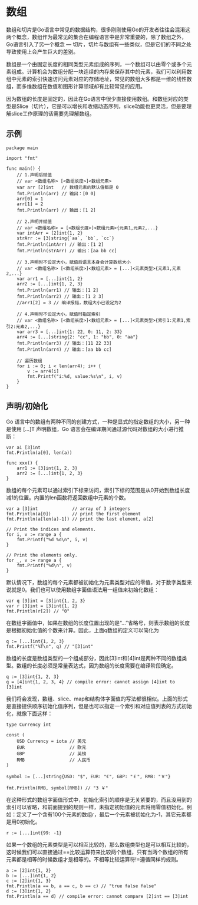 

数组
===============

数组和切片是Go语言中常见的数据结构，很多刚刚使用Go的开发者往往会混淆这两个概念，数组作为最常见的集合在编程语言中是非常重要的，除了数组之外，Go语言引入了另一个概念 — 切片，切片与数组有一些类似，但是它们的不同之处导致使用上会产生巨大的差别。

数组是一个由固定长度的相同类型元素组成的序列，一个数组可以由零个或多个元素组成。计算机会为数组分配一块连续的内存来保存其中的元素，我们可以利用数组中元素的索引快速访问元素对应的存储地址，常见的数组大多都是一维的线性数组，而多维数组在数值和图形计算领域却有比较常见的应用。

因为数组的长度是固定的，因此在Go语言中很少直接使用数组。和数组对应的类型是Slice（切片），它是可以增长和收缩动态序列，slice功能也更灵活，但是要理解slice工作原理的话需要先理解数组。




示例
---------------
```golang
package main

import "fmt"

func main() {
    // 1.声明后赋值
    // var <数组名称> [<数组长度>]<数组元素>
    var arr [2]int   // 数组元素的默认值都是 0
    fmt.Println(arr) // 输出：[0 0]
    arr[0] = 1
    arr[1] = 2
    fmt.Println(arr) // 输出：[1 2]

    // 2.声明并赋值
    // var <数组名称> = [<数组长度>]<数组元素>{元素1,元素2,...}
    var intArr = [2]int{1, 2}
    strArr := [3]string{`aa`, `bb`, `cc`}
    fmt.Println(intArr) // 输出：[1 2]
    fmt.Println(strArr) // 输出：[aa bb cc]

    // 3.声明时不设定大小，赋值后语言本身会计算数组大小
    // var <数组名称> [<数组长度>]<数组元素> = [...]<元素类型>{元素1,元素2,...}
    var arr1 = [...]int{1, 2}
    arr2 := [...]int{1, 2, 3}
    fmt.Println(arr1) // 输出：[1 2]
    fmt.Println(arr2) // 输出：[1 2 3]
    //arr1[2] = 3 // 编译报错，数组大小已设定为2

    // 4.声明时不设定大小，赋值时指定索引
    // var <数组名称> [<数组长度>]<数组元素> = [...]<元素类型>{索引1:元素1,索引2:元素2,...}
    var arr3 = [...]int{1: 22, 0: 11, 2: 33}
    arr4 := [...]string{2: "cc", 1: "bb", 0: "aa"}
    fmt.Println(arr3) // 输出：[11 22 33]
    fmt.Println(arr4) // 输出：[aa bb cc]

    // 遍历数组
    for i := 0; i < len(arr4); i++ {
        v := arr4[i]
        fmt.Printf("i:%d, value:%s\n", i, v)
    }
}
```





声明/初始化
-------------
Go 语言中的数组有两种不同的创建方式，一种是显式的指定数组的大小，另一种是使用 [...]T 声明数组，Go 语言会在编译期间通过源代码对数组的大小进行推断：
```golang
var a1 [3]int
fmt.Println(a[0], len(a)) 

func xxx() {
	arr1 := [3]int{1, 2, 3}
	arr2 := [...]int{1, 2, 3}	
}

```


数组的每个元素可以通过索引下标来访问，索引下标的范围是从0开始到数组长度减1的位置。内置的len函数将返回数组中元素的个数。
```golang
var a [3]int             // array of 3 integers
fmt.Println(a[0])        // print the first element
fmt.Println(a[len(a)-1]) // print the last element, a[2]

// Print the indices and elements.
for i, v := range a {
    fmt.Printf("%d %d\n", i, v)
}

// Print the elements only.
for _, v := range a {
    fmt.Printf("%d\n", v)
}
```


默认情况下，数组的每个元素都被初始化为元素类型对应的零值，对于数字类型来说就是0。我们也可以使用数组字面值语法用一组值来初始化数组：
```golang
var q [3]int = [3]int{1, 2, 3}
var r [3]int = [3]int{1, 2}
fmt.Println(r[2]) // "0"
```


在数组字面值中，如果在数组的长度位置出现的是“...”省略号，则表示数组的长度是根据初始化值的个数来计算。因此，上面q数组的定义可以简化为
```golang
q := [...]int{1, 2, 3}
fmt.Printf("%T\n", q) // "[3]int"
```


数组的长度是数组类型的一个组成部分，因此[3]int和[4]int是两种不同的数组类型。数组的长度必须是常量表达式，因为数组的长度需要在编译阶段确定。
```golang
q := [3]int{1, 2, 3}
q = [4]int{1, 2, 3, 4} // compile error: cannot assign [4]int to [3]int
```



我们将会发现，数组、slice、map和结构体字面值的写法都很相似。上面的形式是直接提供顺序初始化值序列，但是也可以指定一个索引和对应值列表的方式初始化，就像下面这样：
```golang
type Currency int

const (
    USD Currency = iota // 美元
    EUR                 // 欧元
    GBP                 // 英镑
    RMB                 // 人民币
)

symbol := [...]string{USD: "$", EUR: "€", GBP: "￡", RMB: "￥"}

fmt.Println(RMB, symbol[RMB]) // "3 ￥"
```



在这种形式的数组字面值形式中，初始化索引的顺序是无关紧要的，而且没用到的索引可以省略，和前面提到的规则一样，未指定初始值的元素将用零值初始化。例如：定义了一个含有100个元素的数组r，最后一个元素被初始化为-1，其它元素都是用0初始化。
```golang
r := [...]int{99: -1}
```



如果一个数组的元素类型是可以相互比较的，那么数组类型也是可以相互比较的，这时候我们可以直接通过==比较运算符来比较两个数组，只有当两个数组的所有元素都是相等的时候数组才是相等的。不相等比较运算符!=遵循同样的规则。
```golang
a := [2]int{1, 2}
b := [...]int{1, 2}
c := [2]int{1, 3}
fmt.Println(a == b, a == c, b == c) // "true false false"
d := [3]int{1, 2}
fmt.Println(a == d) // compile error: cannot compare [2]int == [3]int
```


